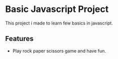 # Basic Javascript Project
This project i made to learn few basics in javascript.

## Features
- Play rock paper scissors game and have fun.